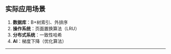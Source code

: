 ## **实际应用场景**

1. **数据库**：B+树索引、外排序  
2. **操作系统**：页面置换算法（LRU）  
3. **分布式系统**：一致性哈希  
4. **AI**：梯度下降（优化算法）  

---